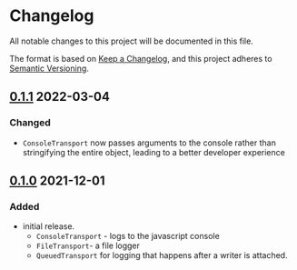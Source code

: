 # Changelog
All notable changes to this project will be documented in this file.

The format is based on [Keep a Changelog](https://keepachangelog.com/en/1.0.0/),
and this project adheres to [Semantic Versioning](https://semver.org/spec/v2.0.0.html).



## [0.1.1](https://github.com/rokucommunity/logger/compare/v0.1.0...v0.1.1) 2022-03-04
### Changed
 - `ConsoleTransport` now passes arguments to the console rather than stringifying the entire object, leading to a better developer experience



## [0.1.0](https://github.com/rokucommunity/logger/compare/0dbbaa7afae535e679630cb5cf01fd175524f0fb...v0.1.0) 2021-12-01
### Added
 - initial release.
    - `ConsoleTransport` - logs to the javascript console
    - `FileTransport`- a file logger
    - `QueuedTransport` for logging that happens after a writer is attached.
